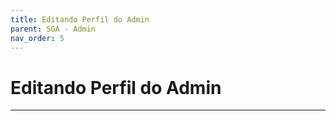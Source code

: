 ```yaml
---
title: Editando Perfil do Admin
parent: SGA - Admin
nav_order: 5
---
```


#  Editando Perfil do Admin
---